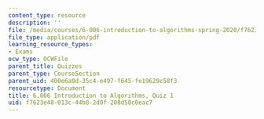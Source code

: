 ```yaml
---
content_type: resource
description: ''
file: /media/courses/6-006-introduction-to-algorithms-spring-2020/f7623e48013c44b82d0f208d50c0eac7_MIT6_006S20_q1.pdf
file_type: application/pdf
learning_resource_types:
- Exams
ocw_type: OCWFile
parent_title: Quizzes
parent_type: CourseSection
parent_uid: 400e6a8d-35c4-e497-f645-fe19629c58f3
resourcetype: Document
title: 6.006 Introduction to Algorithms, Quiz 1
uid: f7623e48-013c-44b8-2d0f-208d50c0eac7
---
```

